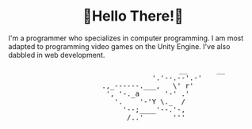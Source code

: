 


<h1 align = "center">🔷Hello There!🔷</h1>
<p>I'm a programmer who specializes in computer programming.
I am most adapted to programming video games on the Unity Engine.
I've also dabbled in web development.</p>
<pre align = "center">
                                 __       __
                     '.'--.--'.-'
       .,_------.___,   \' r'
       ', '-._a      '-' .'
        '.    '-'Y \._  /
          '--;____'--.'-,
           /..'       '''
</pre>
